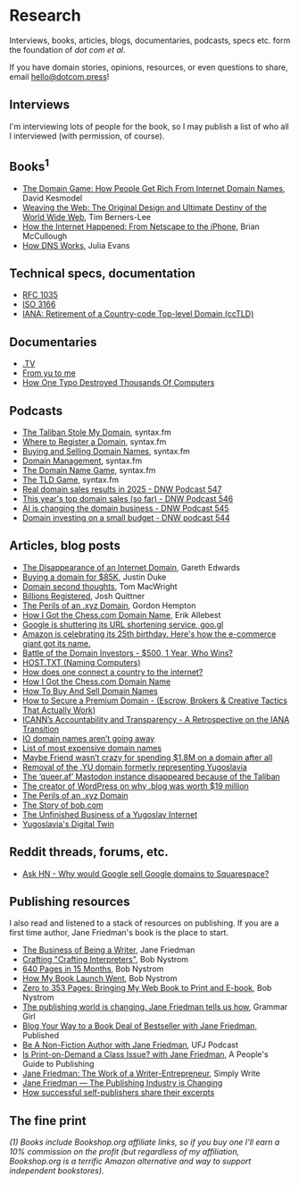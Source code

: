 # Research

Interviews, books, articles, blogs, documentaries, podcasts, specs etc. form the foundation of _dot com et al_.

If you have domain stories, opinions, resources, or even questions to share, email [hello@dotcom.press](mailto:hello@dotcom.press)!

## Interviews

I'm interviewing lots of people for the book, so I may publish a list of who all I interviewed (with permission, of course).

## Books<sup>1</sup>

- [The Domain Game: How People Get Rich From Internet Domain Names](https://bookshop.org/a/115276/9781436332279), David Kesmodel
- [Weaving the Web: The Original Design and Ultimate Destiny of the World Wide Web](https://bookshop.org/a/115276/9780062515872), Tim Berners-Lee
- [How the Internet Happened: From Netscape to the iPhone](https://bookshop.org/a/115276/9781631493089), Brian McCullough
- [How DNS Works](https://wizardzines.com/zines/dns), Julia Evans

## Technical specs, documentation

- [RFC 1035](https://datatracker.ietf.org/doc/html/rfc1035)
- [ISO 3166](https://www.iso.org/iso-3166-country-codes.html)
- [IANA: Retirement of a Country-code Top-level Domain (ccTLD)](https://www.iana.org/help/cctld-retirement)

## Documentaries

- [.TV](https://vimeo.com/groups/700682/videos/355379209)
- [From yu to me](https://vimeo.com/95833310)
- [How One Typo Destroyed Thousands Of Computers](https://www.youtube.com/watch?v=pJHrnQ5TNSY)

## Podcasts

- [The Taliban Stole My Domain](https://syntax.fm/show/735/the-taliban-stole-my-domain), syntax.fm
- [Where to Register a Domain](https://syntax.fm/show/632/where-to-register-a-domain), syntax.fm
- [Buying and Selling Domain Names](https://syntax.fm/show/195/hasty-treat-buying-and-selling-domain-names), syntax.fm
- [Domain Management](https://syntax.fm/show/53/hasty-treat-domain-management), syntax.fm
- [The Domain Name Game](https://syntax.fm/show/265/hasty-treat-the-domain-name-game), syntax.fm
- [The TLD Game](https://syntax.fm/show/179/hasty-treat-the-tld-game), syntax.fm
- [Real domain sales results in 2025 - DNW Podcast 547](https://podcasts.apple.com/us/podcast/domain-name-wire-podcast/id934519368?i=1000721523596)
- [This year's top domain sales (so far) - DNW Podcast 546](https://podcasts.apple.com/us/podcast/domain-name-wire-podcast/id934519368)
- [AI is changing the domain business - DNW Podcast 545](https://podcasts.apple.com/us/podcast/domain-name-wire-podcast/id934519368?i=1000719510257)
- [Domain investing on a small budget - DNW podcast 544](https://podcasts.apple.com/us/podcast/domain-name-wire-podcast/id934519368)

## Articles, blog posts

- [The Disappearance of an Internet Domain](https://every.to/p/the-disappearance-of-an-internet-domain), Gareth Edwards
- [Buying a domain for $85K](https://jmduke.com/posts/post/buttondown-dot-com/), Justin Duke
- [Domain second thoughts](https://macwright.com/2024/10/16/domain-second-thoughts), Tom MacWright
- [Billions Registered](https://www.wired.com/1994/10/mcdonalds/), Josh Quittner
- [The Perils of an .xyz Domain](https://spotvirtual.com/blog/the-perils-of-an-xyz-domain), Gordon Hempton
- [How I Got the Chess.com Domain Name](https://www.chess.com/blog/erik/how-i-got-the-chess-com-domain-name), Erik Allebest
- [Google is shuttering its URL shortening service, goo.gl](https://www.theverge.com/2018/3/31/17184164/google-alphabet-url-shortening-service-closed)
- [Amazon is celebrating its 25th birthday. Here's how the e-commerce giant got its name.](https://www.businessinsider.com/amazon-jeff-bezos-chose-company-name-2018-5)
- [Battle of the Domain Investors - $500, 1 Year, Who Wins?](https://mi.ke/challenge)
- [HOST.TXT (Naming Computers)](https://historyofdomainnames.com/host-the-history-of-domain-names)
- [How does one connect a country to the internet?](https://rhizome.org/editorial/2014/may/23/interview-Borka-Jerman-Blazic)
- [How I Got the Chess.com Domain Name](https://www.chess.com/blog/erik/how-i-got-the-chess-com-domain-name)
- [How To Buy And Sell Domain Names](https://instantdomainsearch.com/blog/buying-and-selling-domain-names)
- [How to Secure a Premium Domain - (Escrow, Brokers & Creative Tactics That Actually Work)](https://www.snagged.com/post/how-to-secure-a-premium-domain-escrow-brokers-creative-tactics-that-actually-work)
- [ICANN’s Accountability and Transparency - A Retrospective on the IANA Transition](https://www.internetgovernance.org/2022/09/17/icanns-accountability-and-transparency-a-retrospective-on-the-iana-transition/)
- [IO domain names aren’t going away](https://domainnamewire.com/2024/10/09/io-domain-names-arent-going-away)
- [List of most expensive domain names](https://en.wikipedia.org/wiki/List_of_most_expensive_domain_names)
- [Maybe Friend wasn’t crazy for spending $1.8M on a domain after all](https://techcrunch.com/2024/08/10/maybe-friend-wasnt-crazy-for-spending-1-8m-on-a-domain-after-all)
- [Removal of the .YU domain formerly representing Yugoslavia](https://www.iana.org/reports/2010/yu-report-01apr2010.html)
- [The ‘queer.af’ Mastodon instance disappeared because of the Taliban](https://www.theverge.com/2024/2/12/24071036/queer-af-mastodon-taliban-shut-down-afghanistan)
- [The creator of WordPress on why .blog was worth $19 million](https://venturebeat.com/media/the-creator-of-wordpress-on-why-blog-was-worth-19-million/)
- [The Perils of an .xyz Domain](spotvirtual.com/blog/the-perils-of-an-xyz-domain)
- [The Story of bob.com](https://www.todayifoundout.com/index.php/2016/03/story-bob-com)
- [The Unfinished Business of a Yugoslav Internet](https://rhizome.org/editorial/2014/may/22/unfinished-business-yugoslav-internet)
- [Yugoslavia's Digital Twin](https://www.thedial.world/articles/news/issue-9/yugolsav-wars-yu-domain-history-icann)

## Reddit threads, forums, etc.

- [Ask HN - Why would Google sell Google domains to Squarespace?](https://news.ycombinator.com/item?id=36352347)

## Publishing resources

I also read and listened to a stack of resources on publishing. If you are a first time author, Jane Friedman's book is the place to start.

- [The Business of Being a Writer](https://bookshop.org/a/115276/9780226838656), Jane Friedman
- [Crafting "Crafting Interpreters"](https://journal.stuffwithstuff.com/2020/04/05/crafting-crafting-interpreters), Bob Nystrom
- [640 Pages in 15 Months](https://journal.stuffwithstuff.com/2021/07/29/640-pages-in-15-months), Bob Nystrom
- [How My Book Launch Went](https://journal.stuffwithstuff.com/2014/11/20/how-my-book-launch-went/), Bob Nystrom
- [Zero to 353 Pages: Bringing My Web Book to Print and E-book](https://journal.stuffwithstuff.com/2014/11/03/bringing-my-web-book-to-print-and-ebook), Bob Nystrom
- [The publishing world is changing. Jane Friedman tells us how](https://podcasts.apple.com/us/podcast/grammar-girl-quick-and-dirty-tips-for-better-writing/id173429229?i=1000710421615), Grammar Girl
- [Blog Your Way to a Book Deal of Bestseller with Jane Friedman](https://podcasts.apple.com/us/podcast/published-by-greenleaf-book-group/id1229367946?i=1000666747193), Published
- [Be A Non-Fiction Author with Jane Friedman](https://podcasts.apple.com/us/podcast/the-ultimate-fun-jobs-podcast/id1712235041?i=1000705824496), UFJ Podcast
- [Is Print-on-Demand a Class Issue? with Jane Friedman](https://podcasts.apple.com/us/podcast/a-peoples-guide-to-publishing/id1020819314?i=1000701097978), A People's Guide to Publishing
- [Jane Friedman: The Work of a Writer-Entrepreneur](https://podcasts.apple.com/us/podcast/simply-write-w-polly-campbell/id1649373973?i=1000700558662), Simply Write
- [Jane Friedman — The Publishing Industry is Changing](https://podcasts.apple.com/us/podcast/london-writers-salon/id1618617760?i=1000710786641)
- [How successful self-publishers share their excerpts](https://buttondown.com/blog/excerpts)

## The fine print

_(1) Books include Bookshop.org affiliate links, so if you buy one I'll earn a 10% commission on the profit (but regardless of my affiliation, Bookshop.org is a terrific Amazon alternative and way to support independent bookstores)._
